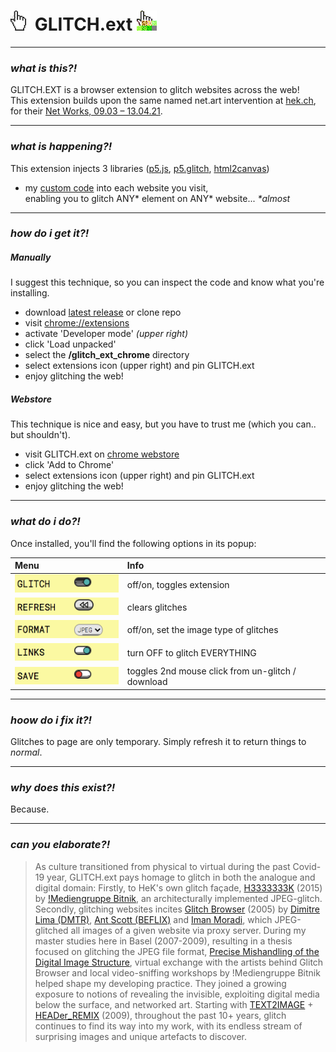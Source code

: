 # <img src="glitch_ext_chrome/assets/cursors/glitch_hand_off.gif"> GLITCH.ext <img src="glitch_ext_chrome/assets/cursors/glitch_hand.gif">  

-----
### *what is this?!*  
GLITCH.EXT is a browser extension to glitch websites across the web!  
This extension builds upon the same named net.art intervention at [hek.ch](https://hek.ch),  
for their [Net Works, 09.03 – 13.04.21](https://www.hek.ch/en/program/events-en/event/hek-net-works-ted-davis-glitchext.html). 

-----
### *what is happening?!*  
This extension injects 3 libraries ([p5.js](https://p5js.org/), [p5.glitch](https://p5.glitch.me/), [html2canvas](http://html2canvas.hertzen.com/))  
+ my [custom code](glitch_ext_chrome/) into each website you visit,  
enabling you to glitch ANY\* element on ANY\* website... *\*almost*
 
-----
### *how do i get it?!*  
##### Manually
I suggest this technique, so you can inspect the code and know what you're installing.  

- download [latest release](https://github.com/ffd8/GLITCH.ext/releases/latest) or clone repo  
- visit [chrome://extensions](chrome://extensions)
- activate 'Developer mode' *(upper right)*
- click 'Load unpacked'
- select the **/glitch\_ext\_chrome** directory
- select extensions icon (upper right) and pin GLITCH.ext
- enjoy glitching the web! 

##### Webstore
This technique is nice and easy, but you have to trust me (which you can.. but shouldn't).

- visit GLITCH.ext on [chrome webstore](https://chrome.google.com/webstore/detail/glitchext/ngngpnbcdhonkblmjkognhhdmhkjjhaf?hl=en)
- click 'Add to Chrome' 
- select extensions icon (upper right) and pin GLITCH.ext
- enjoy glitching the web! 

-----
### *what do i do?!*  
Once installed, you'll find the following options in its popup:  

| Menu        |   Info  |
| :------------- |:-----|
| <img src="includes/images/menu_glitch.png">      | off/on, toggles extension |
| <img src="includes/images/menu_refresh.png">      | clears glitches |
| <img src="includes/images/menu_format.png">      | off/on, set the image type of glitches |
| <img src="includes/images/menu_links.png">      | turn OFF to glitch EVERYTHING |
| <img src="includes/images/menu_save.png">      | toggles 2nd mouse click from un-glitch / download |

-----
### *hoow do i fix it?!*  
Glitches to page are only temporary. 
Simply refresh it to return things to *normal*.

-----
### *why does this exist?!*
Because.

-----
### *can you elaborate?!*
> As culture transitioned from physical to virtual during the past Covid-19 year, GLITCH.ext pays homage to glitch in both the analogue and digital domain: Firstly, to HeK's own glitch façade, [H3333333K](https://wwwwwwwwwwwwwwwwwwwwww.bitnik.org/h3333333k/) (2015) by [!Mediengruppe Bitnik](https://wwwwwwwwwwwwwwwwwwwwww.bitnik.org/), an architecturally implemented JPEG-glitch. Secondly, glitching websites incites [Glitch Browser](https://web.archive.org/web/20100104085912/http://glitchbrowser.com/) (2005) by [Dimitre Lima (DMTR)](http://dmtr.org/), [Ant Scott (BEFLIX)](http://beflix.com/) and [Iman Moradi](http://www.organised.info/), which JPEG-glitched all images of a given website via proxy server. During my master studies here in Basel (2007-2009), resulting in a thesis focused on glitching the JPEG file format, [Precise Mishandling of the Digital Image Structure](https://www.teddavis.org/includes/papers/teddavis_precise_mishandling_duxu_04.pdf), virtual exchange with the artists behind Glitch Browser and local video-sniffing workshops by !Mediengruppe Bitnik helped shape my developing practice. They joined a growing exposure to notions of revealing the invisible, exploiting digital media below the surface, and networked art. Starting with [TEXT2IMAGE](https://www.teddavis.org/text2image/) + [HEADer_REMIX](http://ffd8.org/header_remix/) (2009), throughout the past 10+ years, glitch continues to find its way into my work, with its endless stream of surprising images and unique artefacts to discover.